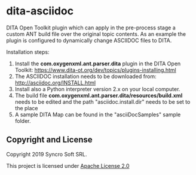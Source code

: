 # dita-asciidoc
DITA Open Toolkit plugin which can apply in the pre-process stage a custom ANT build file over the original topic contents.
As an example the plugin is configured to dynamically change ASCIIDOC files to DITA. 

Installation steps:

1. Install the **com.oxygenxml.ant.parser.dita** plugin in the DITA Open Toolkit: https://www.dita-ot.org/dev/topics/plugins-installing.html
1. The ASCIIDOC installation needs to be downloaded from: http://asciidoc.org/INSTALL.html
1. Install also a Python interpreter version 2.x on your local computer.
1. The build file **com.oxygenxml.ant.parser.dita/resources/build.xml** needs to be edited and the path "asciidoc.install.dir" needs to be set to the place 
1. A sample DITA Map can be found in the "asciiDocSamples" sample folder.

Copyright and License
---------------------
Copyright 2019 Syncro Soft SRL.

This project is licensed under [Apache License 2.0](https://github.com/oxygenxml/dita-asciidoc/blob/master/LICENSE)
